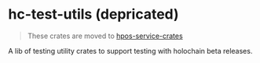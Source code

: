 # hc-test-utils (depricated)

> These crates are moved to [hpos-service-crates](https://github.com/Holo-Host/hpos-service-crates)

A lib of testing utility crates to support testing with holochain beta releases.

